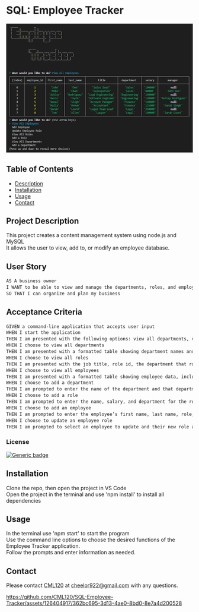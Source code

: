 
  
  # SQL: Employee Tracker

![Alt text](image-1.png)

  ## Table of Contents
  - [Description](#project-description)
  - [Installation](#installation)
  - [Usage](#usage)
  - [Contact](#contact)


  ## Project Description
  This project creates a content management system using node.js and MySQL  
  It allows the user to view, add to, or modify an employee database.

  ## User Story

```md
AS A business owner
I WANT to be able to view and manage the departments, roles, and employees in my company
SO THAT I can organize and plan my business
```

## Acceptance Criteria

```md
GIVEN a command-line application that accepts user input
WHEN I start the application
THEN I am presented with the following options: view all departments, view all roles, view all employees, add a department, add a role, add an employee, and update an employee role
WHEN I choose to view all departments
THEN I am presented with a formatted table showing department names and department ids
WHEN I choose to view all roles
THEN I am presented with the job title, role id, the department that role belongs to, and the salary for that role
WHEN I choose to view all employees
THEN I am presented with a formatted table showing employee data, including employee ids, first names, last names, job titles, departments, salaries, and managers that the employees report to
WHEN I choose to add a department
THEN I am prompted to enter the name of the department and that department is added to the database
WHEN I choose to add a role
THEN I am prompted to enter the name, salary, and department for the role and that role is added to the database
WHEN I choose to add an employee
THEN I am prompted to enter the employee’s first name, last name, role, and manager, and that employee is added to the database
WHEN I choose to update an employee role
THEN I am prompted to select an employee to update and their new role and this information is updated in the database 
```
  
  ### License 
  
  [![Generic badge](https://img.shields.io/badge/License-MIT-green.svg)](https://choosealicense.com/licenses/mit/.)
  
   
  ## Installation 
  Clone the repo, then open the project in VS Code  
  Open the project in the terminal and use 'npm install' to install all dependencies

  ## Usage 
  In the terminal use 'npm start' to start the program  
  Use the command line options to choose the desired functions of the Employee Tracker application.  
  Follow the prompts and enter information as needed.  

  
  ## Contact
  Please contact [CML120](https://github.com/CML120) at cheelor922@gmail.com with any questions.


https://github.com/CML120/SQL-Employee-Tracker/assets/126404917/362bc695-3d13-4ae0-8bd0-8e7a4d200528



